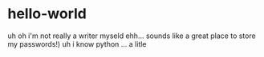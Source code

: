 # hello-world
uh oh i'm not really a writer myseld ehh... 
sounds like a great place to store my passwords!)
uh i know python ... a litle
